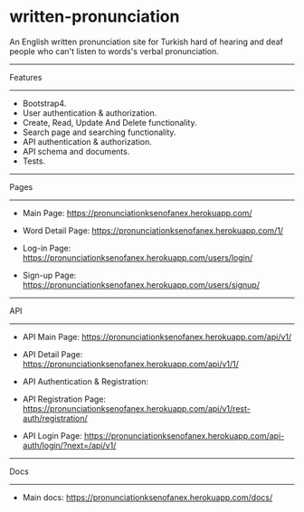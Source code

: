 # written-pronunciation
An English written pronunciation site for Turkish hard of hearing and deaf people who can't listen to words's verbal pronunciation.

***
Features
***

- Bootstrap4.
- User authentication & authorization.
- Create, Read, Update And Delete functionality.
- Search page and searching functionality.
- API authentication & authorization.
- API schema and documents.
- Tests.

***
Pages
***

- Main Page: https://pronunciationksenofanex.herokuapp.com/

- Word Detail Page: https://pronunciationksenofanex.herokuapp.com/1/

- Log-in Page: https://pronunciationksenofanex.herokuapp.com/users/login/

- Sign-up Page: https://pronunciationksenofanex.herokuapp.com/users/signup/


***
API
***

- API Main Page: https://pronunciationksenofanex.herokuapp.com/api/v1/

- API Detail Page: https://pronunciationksenofanex.herokuapp.com/api/v1/1/

- API Authentication & Registration:

- API Registration Page: https://pronunciationksenofanex.herokuapp.com/api/v1/rest-auth/registration/

- API Login Page: https://pronunciationksenofanex.herokuapp.com/api-auth/login/?next=/api/v1/

***
Docs
***

- Main docs: https://pronunciationksenofanex.herokuapp.com/docs/

